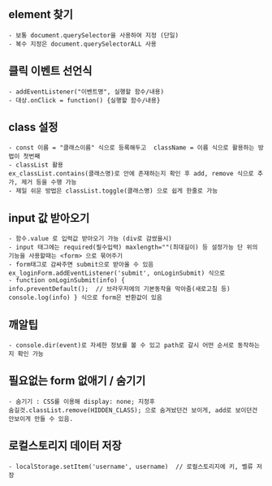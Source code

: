 ## element 찾기
    - 보통 document.querySelector을 사용하여 지정 (단일)
    - 복수 지정은 document.querySelectorALL 사용

## 클릭 이벤트 선언식
    - addEventListener("이벤트명", 실행할 함수/내용)
    - 대상.onClick = function() {실행할 함수/내용}

## class 설정
    - const 이름 = "클래스이름" 식으로 등록해두고  className = 이름 식으로 활용하는 방법이 첫번째
    - classList 활용
    ex_classList.contains(클래스명)로 안에 존재하는지 확인 후 add, remove 식으로 추가, 제거 등을 수행 가능
    - 제일 쉬운 방법은 classList.toggle(클래스명) 으로 쉽게 한줄로 가능

## input 값 받아오기
    - 함수.value 로 입력값 받아오기 가능 (div로 감쌌을시)
    - input 태그에는 required(필수입력) maxlength=""(최대길이) 등 설정가능 단 위의 기능을 사용할때는 <form> 으로 묶어주기
    - form태그로 감싸주면 submit으로 받아올 수 있음
    ex_loginForm.addEventListener('submit', onLoginSubmit) 식으로
    - function onLoginSubmit(info) {
    info.preventDefault();  // 브라우저에의 기본동작을 막아줌(새로고침 등)
    console.log(info) } 식으로 form은 반환값이 있음

## 깨알팁
    - console.dir(event)로 자세한 정보를 볼 수 있고 path로 갈시 어떤 순서로 동작하는지 확인 가능

## 필요없는 form 없애기 / 숨기기
    - 숨기기 : CSS를 이용해 display: none; 지정후
    숨길것.classList.remove(HIDDEN_CLASS); 으로 숨겨놨던건 보이게, add로 보이던건 안보이게 만들 수 있음.

## 로컬스토리지 데이터 저장
    - localStorage.setItem('username', username)  // 로컬스토리지에 키, 벨류 저장
